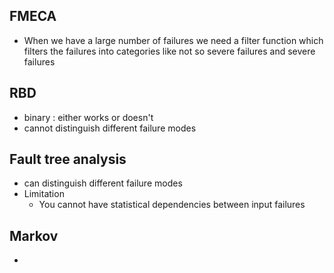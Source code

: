 ## FMECA
- When we have a large number of failures we need a filter function which filters the failures into categories like not so severe failures and severe failures

## RBD
- binary : either works or doesn't 
- cannot distinguish different failure modes

## Fault tree analysis
- can distinguish different failure modes
- Limitation
	- You cannot have statistical dependencies between input failures 

## Markov
- 
